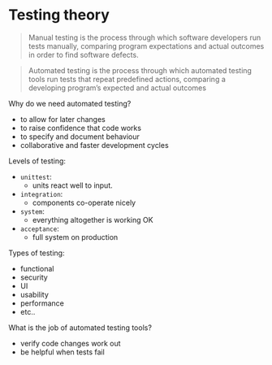 # Testing theory

> Manual testing is the process through which software developers run tests manually, comparing program expectations and actual outcomes in order to find software defects.

> Automated testing is the process through which automated testing tools run tests that repeat predefined actions, comparing a developing program’s expected and actual outcomes

Why do we need automated testing?
* to allow for later changes
* to raise confidence that code works
* to specify and document behaviour
* collaborative and faster development cycles

Levels of testing:
* `unittest`: 
    * units react well to input.
* `integration`: 
    * components co-operate nicely
* `system`: 
    * everything altogether is working OK
* `acceptance`:
    * full system on production

Types of testing:
* functional
* security
* UI
* usability
* performance 
* etc..

What is the job of automated testing tools?
* verify code changes work out
* be helpful when tests fail 